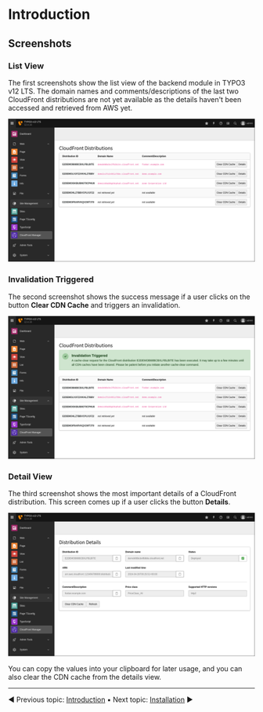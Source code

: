 # Introduction

## Screenshots

### List View

The first screenshots show the list view of the backend module in TYPO3 v12 LTS. The domain names and comments/descriptions of the last two CloudFront distributions are not yet available as the details haven't been accessed and retrieved from AWS yet.

![](../Images/typo3v12-list-view.png)

### Invalidation Triggered

The second screenshot shows the success message if a user clicks on the button **Clear CDN Cache** and triggers an invalidation.

![](../Images/typo3v12-invalidation-triggered.png)

### Detail View

The third screenshot shows the most important details of a CloudFront distribution. This screen comes up if a user clicks the button **Details**.

![](../Images/typo3v12-detail-view.png)

You can copy the values into your clipboard for later usage, and you can also clear the CDN cache from the details view.

----
◀ Previous topic: [Introduction](../Introduction/README.md) ▪ Next topic: [Installation](../Installation/README.md) ▶
